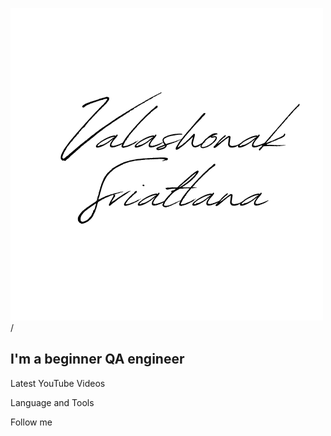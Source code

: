 ![Header](https://github.com/vsi1991/vsi1991/blob/main/assets/SVIATLANA%20VALASHONAK.png)/

## I'm a beginner QA engineer 

Latest YouTube Videos

Language and Tools

Follow me